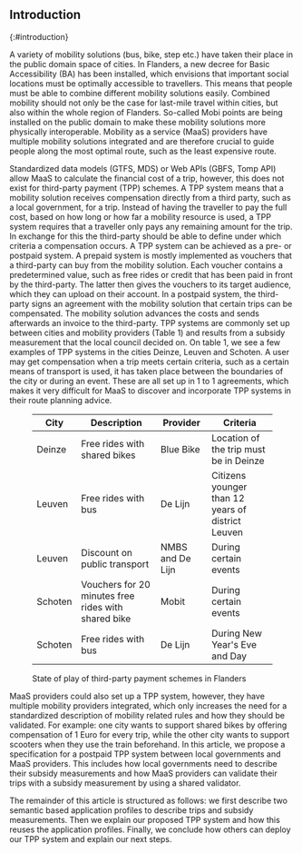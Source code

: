 ## Introduction
{:#introduction}

A variety of mobility solutions (bus, bike, step etc.) have taken their place in the public domain space of cities. In Flanders, a new decree for Basic Accessibility (BA) has been installed, which envisions that important social locations must be optimally accessible to travellers. This means that people must be able to combine different mobility solutions easily. Combined mobility should not only be the case for last-mile travel within cities, but also within the whole region of Flanders. So-called Mobi points are being installed on the public domain to make these mobility solutions more physically interoperable. Mobility as a service (MaaS) providers have multiple mobility solutions integrated and are therefore crucial to guide people along the most optimal route, such as the least expensive route.

Standardized data models (GTFS, MDS) or Web APIs (GBFS, Tomp API) allow MaaS to calculate the financial cost of a trip, however, this does not exist for third-party payment (TPP) schemes. A TPP system means that a mobility solution receives compensation directly from a third party, such as a local government, for a trip. Instead of having the traveller to pay the full cost, based on how long or how far a mobility resource is used, a TPP system requires that a traveller only pays any remaining amount for the trip. In exchange for this the third-party should be able to define under which criteria a  compensation occurs. A TPP system can be achieved as a pre- or postpaid system. A prepaid system is mostly implemented as vouchers that a third-party can buy from the mobility solution. Each voucher contains a predetermined value, such as free rides or credit that has been paid in front by the third-party. The latter then gives the vouchers to its target audience, which they can upload on their account. In a postpaid system, the third-party signs an agreement with the mobility solution that certain trips can be compensated. The mobility solution advances the costs and sends afterwards an invoice to the third-party. TPP systems are commonly set up between cities and mobility providers (Table 1) and results from a subsidy measurement that the local council decided on. On table 1, we see a few examples of TPP systems in the cities Deinze, Leuven and Schoten. A user may get compensation when a trip meets certain criteria, such as a certain means of transport is used, it has taken place between the boundaries of the city or during an event. These are all set up in 1 to 1 agreements, which makes it very difficult for MaaS to discover and incorporate TPP systems in their route planning advice.

<figure id="table" class="table" markdown="1">

| City      | Description | Provider | Criteria |
| --------- | ----------- | -------- | -------- |
| Deinze    | Free rides with shared bikes | Blue Bike | Location of the trip must be in Deinze |
| Leuven    | Free rides with bus | De Lijn | Citizens younger than 12 years of district Leuven |
| Leuven    | Discount on public transport | NMBS and De Lijn | During certain events |
| Schoten   | Vouchers for 20 minutes free rides with shared bike | Mobit | During certain events | 
| Schoten   | Free rides with bus | De Lijn | During New Year's Eve and Day |

<figcaption markdown="block">
State of play of third-party payment schemes in Flanders
</figcaption>
</figure>

MaaS providers could also set up a TPP system, however, they have multiple mobility providers integrated, which only increases the need for a standardized description of mobility related rules and how they should be validated. For example: one city wants to support shared bikes by offering compensation of 1 Euro for every trip, while the other city wants to support scooters when they use the train beforehand. In this article, we propose a specification for a postpaid TPP system between local governments and MaaS providers. This includes how local governments need to describe their subsidy measurements and how MaaS providers can validate their trips with a subsidy measurement by using a shared validator.

The remainder of this article is structured as follows: we first describe two semantic based application profiles to describe trips and subsidy measurements. Then we explain our proposed TPP system and how this reuses the application profiles. Finally, we conclude how others can deploy our TPP system and explain our next steps.


